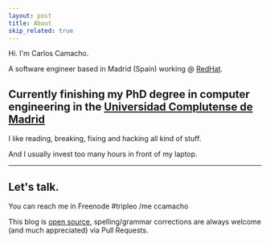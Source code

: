 ```yaml
---
layout: post
title: About
skip_related: true
---
```


Hi. I'm Carlos Camacho.

A software engineer based in Madrid (Spain) working @ [RedHat](http://www.redhat.com/).

Currently finishing my PhD degree in computer engineering in the [Universidad Complutense de Madrid](http://www.ucm.es/)
---

I like reading, breaking, fixing and hacking all kind of stuff.

And I usually invest too many hours in front of my laptop.

---

## Let's talk.

You can reach me in Freenode #tripleo /me ccamacho

This blog is [open source](https://github.com/anstack/anstack.github.io/), spelling/grammar corrections are always welcome (and much appreciated) via Pull Requests.

